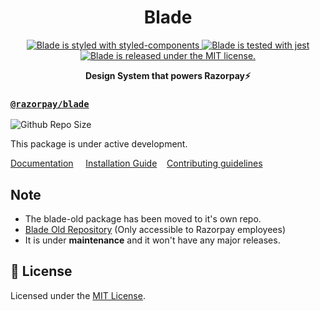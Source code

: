 <h1 align="center">
  Blade
</h1>

<p align="center">
  <a href="https://github.com/styled-components/styled-components">
    <img src="https://img.shields.io/badge/style-%F0%9F%92%85%20styled--components-orange.svg?colorB=daa357&colorA=db748e" alt="Blade is styled with styled-components" />
  </a>
  <a href="https://github.com/facebook/jest">
    <img src="https://jestjs.io/img/jest-badge.svg" alt="Blade is tested with jest" />
  </a>
  <a href="https://github.com/razorpay/blade/blob/master/LICENSE.md">
    <img src="https://img.shields.io/badge/license-MIT-blue.svg" alt="Blade is released under the MIT license." />
  </a>
</p>

<p align="center">
   <b>Design System that powers Razorpay⚡  </b>
<p align="center">

### [`@razorpay/blade`](https://github.com/razorpay/blade/tree/master/packages/blade)
![Github Repo Size](https://img.shields.io/github/repo-size/razorpay/blade?style=for-the-badge&color=aqua)



This package is under active development.

[Documentation](https://master--61c19ee8d3d282003ac1d81c.chromatic.com) &nbsp;&nbsp;&nbsp; [Installation Guide](https://master--61c19ee8d3d282003ac1d81c.chromatic.com/?path=/docs/guides-installation--page)&nbsp;&nbsp;&nbsp; [Contributing guidelines](https://github.com/razorpay/blade/blob/master/CONTRIBUTING.md)



## Note
- The blade-old package has been moved to it's own repo.
- [Blade Old Repository](https://github.com/razorpay/blade-old) (Only accessible to Razorpay employees)
- It is under **maintenance** and it won't have any major releases.

## 📝 License

Licensed under the [MIT License](https://github.com/razorpay/blade/blob/master/LICENSE.md).
